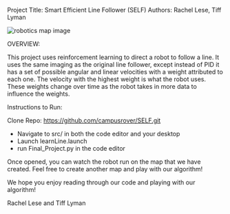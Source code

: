 Project Title: Smart Efficient Line Follower (SELF)
Authors: Rachel Lese, Tiff Lyman


![robotics map image](https://user-images.githubusercontent.com/43554898/101966009-9139d200-3be4-11eb-9920-9bbf6bd21282.jpg)


OVERVIEW:

This project uses reinforcement learning to direct a robot to follow a line.
It uses the same imaging as the original line follower, except instead of PID
it has a set of possible angular and linear velocities with a weight attributed
to each one. The velocity with the highest weight is what the robot uses.
These weights change over time as the robot takes in more data to influence the 
weights.

Instructions to Run:

Clone Repo: https://github.com/campusrover/SELF.git
 - Navigate to src/ in both the code editor and your desktop
 - Launch learnLine.launch
 - run Final_Project.py in the code editor

Once opened, you can watch the robot run on the map that we have created. Feel free to create another map and play with our algorithm!

We hope you enjoy reading through our code and playing with our algorithm!

Rachel Lese and Tiff Lyman
